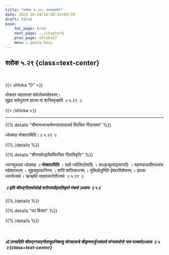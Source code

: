 ```yaml
---
title: "श्लोक ५.२९- सन्यासयोग"
date: 2022-10-24T16:58:51+05:30
draft: false
book:
    toc_page: true
    next_page: ../chapter6
    prev_page: shloka27
    menu : geeta_menu
---
```




## श्लोक ५.२९ {class=text-center}

<br/>

{{< shloka  "0"  >}}

भोक्तारं यज्ञतपसां सर्वलोकमहेश्वरम्।  
सुहृदं सर्वभूतानां ज्ञात्वा मां शान्तिमृच्छति ॥ ५.२९ ॥

{{< /shloka >}}

---


{{% details "श्रीमत्मध्वाचार्यभगवत्पादाचर्य विरचित  गीताभाष्य" %}}

ध्येयमाह भोक्तारमिति।॥ ५.२९ ॥

{{% /details %}}



{{% details "श्रीराघवेन्द्रतीर्थविरचित गीताविवृतिः" %}}

ध्यानमुकत्वा ध्येयमाह ॥ **भोक्तारमिति** । यज्ञो ज्योतिष्टोमादिः । 
तपःकृच्छ्रचांद्रायणादिः । महांश्चासावीश्चरश्च महेश्वरस्तम्‌ । 
सुहृदमुपकारिणम्‌ । शांतिं शांतिसाधनम्‌ । मुक्तिहेतुमिति 
ईश्वरविशेषणम्‌ । 
ज्ञात्वा ध्यात्वेत्यर्थः। ऋच्छति साक्षात्करोतीत्यर्थः ॥ ५.२९ ॥

##### ॥ इति श्रीमद्गीतार्थसंग्रहे शरीराघवेंद्रयतिकृते पंचमो ऽध्यायः ॥ ५॥


{{% /details %}}



{{% details "पद विचार" %}}


{{% /details %}}  

</br>

##### ॐ तत्सदिति श्रीमद्गगवद्गीतासूपनिषत्सु योगशासत्रे श्रीकृष्णार्जुनसंवादे संन्यसयोगो नाम पञ्चमोऽध्यायः ॥ ५ ॥ {class=text-center}




